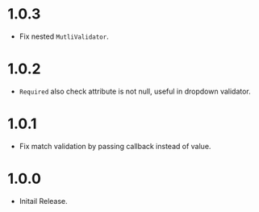 # 1.0.3

- Fix nested `MutliValidator`.

# 1.0.2

- `Required` also check attribute is not null, useful in dropdown validator.

# 1.0.1

- Fix match validation by passing callback instead of value.

# 1.0.0

- Initail Release.
